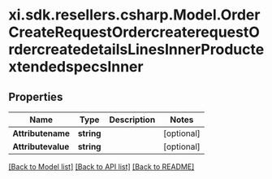 # xi.sdk.resellers.csharp.Model.OrderCreateRequestOrdercreaterequestOrdercreatedetailsLinesInnerProductextendedspecsInner

## Properties

Name | Type | Description | Notes
------------ | ------------- | ------------- | -------------
**Attributename** | **string** |  | [optional] 
**Attributevalue** | **string** |  | [optional] 

[[Back to Model list]](../README.md#documentation-for-models) [[Back to API list]](../README.md#documentation-for-api-endpoints) [[Back to README]](../README.md)

